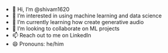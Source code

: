- 👋 Hi, I’m @shivam1620
- 👀 I’m interested in using machine learning and data science
- 🌱 I’m currently learning how create generative audio
- 💞️ I’m looking to collaborate on ML projects 
- 📫 Reach out to me on LinkedIn
- 😄 Pronouns: he/him
<!---
shivam1620/shivam1620 is a ✨ special ✨ repository because its `README.md` (this file) appears on your GitHub profile.
You can click the Preview link to take a look at your changes.
--->
